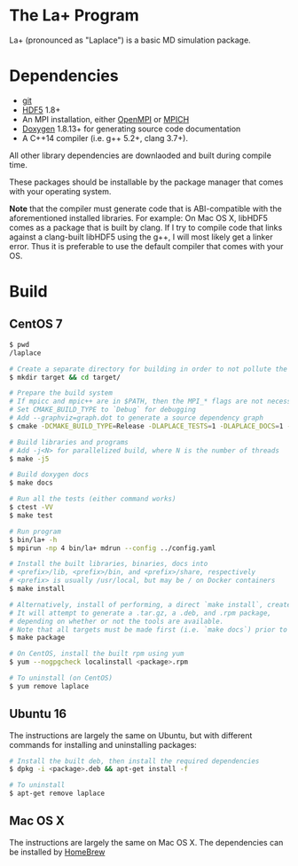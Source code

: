 # The La+ Program

La+ (pronounced as "Laplace") is a basic MD simulation package.


# Dependencies

* [git](https://git-scm.com/)
* [HDF5](https://support.hdfgroup.org/HDF5/) 1.8+
* An MPI installation, either [OpenMPI](https://www.open-mpi.org/) or [MPICH](https://www.mpich.org/)
* [Doxygen](http://www.stack.nl/~dimitri/doxygen/) 1.8.13+ for generating source code documentation
* A C++14 compiler (i.e. g++ 5.2+, clang 3.7+).

All other library dependencies are downlaoded and built during compile time.

These packages should be installable by the package manager that comes with your operating system.

**Note** that the compiler must generate code that is ABI-compatible with the aforementioned installed libraries.  For example: On Mac OS X, libHDF5 comes as a package that is built by clang.  If I try to compile code that links against a clang-built libHDF5 using the g++, I will most likely get a linker error.  Thus it is preferable to use the default compiler that comes with your OS.



# Build

## CentOS 7



```bash
$ pwd
/laplace

# Create a separate directory for building in order to not pollute the source tree
$ mkdir target && cd target/

# Prepare the build system
# If mpicc and mpic++ are in $PATH, then the MPI_* flags are not necessary
# Set CMAKE_BUILD_TYPE to `Debug` for debugging
# Add --graphviz=graph.dot to generate a source dependency graph
$ cmake -DCMAKE_BUILD_TYPE=Release -DLAPLACE_TESTS=1 -DLAPLACE_DOCS=1 -DMPI_C_LIBRARIES=/usr/lib64/openmpi/lib/libmpi.so -DMPI_C_INCLUDE_PATH=/usr/include/openmpi-x86_64 -DMPI_CXX_LIBRARIES=/usr/lib64/openmpi/lib/libmpi_cxx.so -DMPI_CXX_INCLUDE_PATH=/usr/include/openmpi-x86_64 ..

# Build libraries and programs
# Add -j<N> for parallelized build, where N is the number of threads
$ make -j5

# Build doxygen docs
$ make docs

# Run all the tests (either command works)
$ ctest -VV
$ make test

# Run program
$ bin/la+ -h
$ mpirun -np 4 bin/la+ mdrun --config ../config.yaml

# Install the built libraries, binaries, docs into
# <prefix>/lib, <prefix>/bin, and <prefix>/share, respectively
# <prefix> is usually /usr/local, but may be / on Docker containers
$ make install

# Alternatively, install of performing, a direct `make install`, create an installation package.
# It will attempt to generate a .tar.gz, a .deb, and .rpm package,
# depending on whether or not the tools are available.
# Note that all targets must be made first (i.e. `make docs`) prior to calling `make package`
$ make package

# On CentOS, install the built rpm using yum
$ yum --nogpgcheck localinstall <package>.rpm

# To uninstall (on CentOS)
$ yum remove laplace
```


## Ubuntu 16

The instructions are largely the same on Ubuntu, but with different
commands for installing and uninstalling packages:

```bash
# Install the built deb, then install the required dependencies
$ dpkg -i <package>.deb && apt-get install -f

# To uninstall
$ apt-get remove laplace
```


## Mac OS X

The instructions are largely the same on Mac OS X.  The dependencies can be installed by [HomeBrew](https://brew.sh/)

